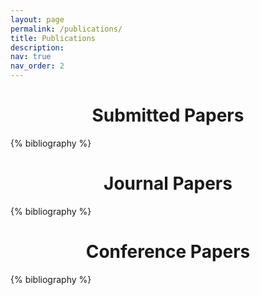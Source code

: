 ```yaml
---
layout: page
permalink: /publications/
title: Publications
description:
nav: true
nav_order: 2
---
```


<!-- _pages/publications.md -->
<div class="publications">

<style>
h1 {text-align: center;}
</style>

<h1>Submitted Papers</h1>
{% bibliography %}

<h1>Journal Papers</h1>
{% bibliography %}

<h1>Conference Papers</h1>
{% bibliography %}

</div>
